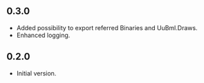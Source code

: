 0.3.0
-----
* Added possibility to export referred Binaries and UuBml.Draws.
* Enhanced logging.

0.2.0
-----
* Initial version.